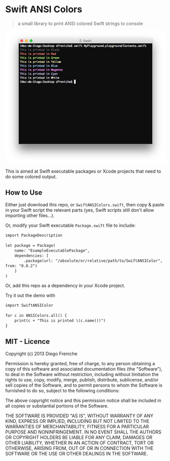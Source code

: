 # Swift ANSI Colors

> a small library to print ANSI colored Swift strings to console


![](img/swift-ANSI-colors.png)


This is aimed at Swift executable packages or Xcode projects that need to do some colored output.


## How to Use

Either just download this repo, or `SwiftANSIColors.swift`, then copy & paste in your Swift script the relevant parts (yes, Swift scripts still don't allow importing other files...).

Or, modify your Swift executable `Package.swift` file to include:

```
import PackageDescription

let package = Package(
    name: "ExampleExecutablePackage",
    dependencies: [
        .package(url: "/absolute/or/relative/path/to/SwiftANSIColor", from: "0.0.2")
    ]
)
```

Or, add this repo as a dependency in your Xcode project.


Try it out the demo with

```
import SwiftANSIColor

for c in ANSIColors.all() {
    print(c + "This is printed \(c.name())")
}
```


## MIT - Licence

Copyright (c) 2013 Diego Freniche

Permission is hereby granted, free of charge, to any person obtaining a copy of this software and associated documentation files (the "Software"), to deal in the Software without restriction, including without limitation the rights to use, copy, modify, merge, publish, distribute, sublicense, and/or sell copies of the Software, and to permit persons to whom the Software is furnished to do so, subject to the following conditions:

The above copyright notice and this permission notice shall be included in all copies or substantial portions of the Software.

THE SOFTWARE IS PROVIDED "AS IS", WITHOUT WARRANTY OF ANY KIND, EXPRESS OR IMPLIED, INCLUDING BUT NOT LIMITED TO THE WARRANTIES OF MERCHANTABILITY, FITNESS FOR A PARTICULAR PURPOSE AND NONINFRINGEMENT. IN NO EVENT SHALL THE AUTHORS OR COPYRIGHT HOLDERS BE LIABLE FOR ANY CLAIM, DAMAGES OR OTHER LIABILITY, WHETHER IN AN ACTION OF CONTRACT, TORT OR OTHERWISE, ARISING FROM, OUT OF OR IN CONNECTION WITH THE SOFTWARE OR THE USE OR OTHER DEALINGS IN THE SOFTWARE.
